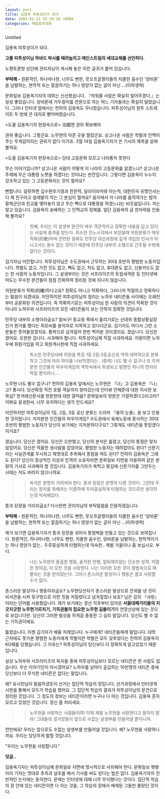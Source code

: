 ```yaml
---
layout: post
title: 김용옥 피투성이가 되다
date: 2003-01-21 15:39:18 +0900
categories: 깨달음의대화
---
```

 Untitled 

김용옥 피투성이가 되다. 


  
**고졸 피투성이님 하바드 박사를 때려눕히고 메인스트림의 세대교체를 선언하다.** 

노짱토론방 상단에 관리자님이 게시해 놓은 이런 글귀가 붙어 있습니다. 

**부탁해 -** 원론적인, 하나마나한, 너무도 뻔한, 뭇오프글쟁이들의 치졸한 꼼수인 '양비론' 을 남발하는, 현학적 또는 깔끔하기는 하나 영양가 없는 글이 아닌 ...(이하생략)

문화일보 김용옥기자의 데뷔는 신선했습니다. 『띄워줄 사람은 확실히 밀어주겠다.』는 일성 좋았습니다. 양비론에 거두절미를 전문으로 하는 여느 기자들과는 확실히 달랐습니다. 그러나 인터넷 앞에서는 천하의 김용옥도 무너졌습니다. 피투성이님의 원투 스트레이트 두 방에 큰 대자로 뻗어버렸습니다. 

<도올 김용옥기자 현장속으로> 治國엔 권위 확보해야

권위 좋습니다. 그렇군요. 노무현의 아픈 곳을 찔렀군요. 상고나온 사람은 학벌과 인맥이 주는 무게감이라는 권위가 없다 이거죠. 3월 14일 김용옥기자가 쓴 기사의 제목을 살펴볼까요.

<도올 김용옥기자 현장속으로> 당대 고등문화 모르고 나라통치 못한다

무슨 이야기입니까? 상고나온 사람이 어떻게 이 나라의 고등문화를 알겠느냐? 상고나온 주제에 무슨 대통령 노릇을 하겠다는 것이냐는 핀잔입니다. 그렇다면 김용옥이 누누이 강조하고 있는 그 고등문화라는 것이 뭘까요?

뻔합니다. 걸핏하면 김수환추기경과 친한척, 달라이라마와 아는척, 대한민국 유명인사는 다 제 친구라고 설레발이 치는 그 본심이 뭘까요? 음지에서 이 나라를 움직여가는 밤의 황제군단과 친교를 맺어놓지 않고 무슨 빽으로 대통령을 하겠느냐는 비웃음입니다. 저는 알고 있습니다. 김용옥이 숭배하는 그 인맥교의 정체를. 일단 김용옥의 글 한자락을 인용해 볼까요?

>>첫째, 우리는 이 살생부 문건이 매우 객관적이고 정확한 내용을 담고 있다는 사실에 충격을 받는다. 최소한 친노시각에서 보았을때 의원분류가 매우 적확(的確)하며 관련된 일화도 민주당 대선과정에 깊게 개입한 인사가 아니고서는 쓸수 없는 것이기 때문에 민주당 내부의 소행으로 간주될 수밖에 없다는 것이다. 

김기자님 미안합니다. 피투성이님은 수도권에서 근무하는 30대 초반의 평범한 노동자입니다. 학벌도 없고, 가진 것도 없고, 빽도 없고, 차도 없고, 휴대폰도 없고, 신용카드도 없는 한 사람의 노동자입니다. 그 살생부라는 것은 서프라이즈의 토씹새격문 등 인터넷에 떠도는 무수한 문건들이 점점 진화하여 정리된 것에 지나지 않습니다. 

의원분류가 적확(的確)하다고요? 정확도 아니고 적확하다, 그러니까 적절하고 정확하다는 말씀이 되겠네요. 미안하지만 피투성이님의 정리는 노하우 네티즌들 사이에는 오래전부터 공론화된 의견입니다. 즉 적확하기로는 피투성이님 한 사람의 의견이 적확한 것이 아니라 노하우와 서프라이즈의 모든 네티즌들이 보는 안목이 정확한 것입니다. 

민주당 내부의 소행이라굽쇼? 얼씨구! 동교동 쪽에서 흘리기로는 선대위 종합상황실장인가 뭔가를 했다는 최모씨를 용의자로 지목하고 있다더군요. 김기자도 어디서 그런 소문들은 줏어들었겠지요. 통박으로 넘겨짚어 한번 찍어본 것이겠지요. 졌습니다. 당신은 졌어요. 오판한 겁니다. 사과해야 합니다. 피투성이님께 직접 사과하세요. 이왕이면 노하우에 회원가입을 하고 회원게시판에 직접 사과하세요. 

>>최소한 민주당내에 의원을 특등·1등·2등·3등공신과 역적·대역적으로 분류하고 그것에 따라 파이를 나눠먹겠다는.. (중략) 너도 별 수 없구나 또 지저분한 인간들의 파우어게임의 역학속에서 희생되고 말뿐인 하나의 먼지터럭일 뿐이려니….

노무현 너도 별수 없구나? 천하의 김용옥 앞에서는 노무현은 『너』고 김용옥은 『나』고? 좋시다. 당선확정 직전 호텔 객실까지 찾아갔는데 인터뷰 안해준데 대한 치사한 보복심? 한겨레신문사를 방문한데 대한 얄미움? 문화일보의 방문은 거절하겠다고라고라? 이봐요 꽁생원씨. 너무 유치하다는 생각 안드세요? 

미안하지만 피투성이님의 1등, 2등, 3등 공신 분류는 드라마 『용의 눈물』을 보고 인용한 것이랍니다. 지저분한 인간들의 파우어게임? 수도권에서 육체노동에 종사하는 30대 초반의 평범한 노동자가 당신이 보기에는 지저분하다구요? 그렇게도 네티즌을 못믿겠다 이거죠? 

졌습니다. 당신은 졌어요. 당신은 오판했고, 당신의 분석은 틀렸고, 당신의 똥점은 맞지 않았어요. 당신은 억울한 생사람을 잡았어요. 평범한 노동자는 때려잡아도 된다? 신문기자는 사실관계를 무시하고 제멋대로 추측해서 똥점을 쳐도 된다? 천하의 김용옥은 그래도 된다? 당신이 정상적인 지성과 인격의 소유자라면 문화일보 지면을 이용하여 같은 분량의 기사로 사과해야 할 것입니다. 김용옥기자가 욕먹고 홧김에 신문기자를 그만두는 사태는 저도 바라지 않으니까요.

>>옥석은 분명히 가려져야 한다. 똥과 된장은 분명히 다른 것이다. 그런데 우리는 정치를 화해라는 이름하에 두리뭉실하게 타협하는 것으로만 생각하는데 익숙해있다. 

똥과 된장을 가리자굽쇼? 다시한번 관리자님의 부탁말씀을 인용하겠습니다.

**부탁해 -** 원론적인, 하나마나한, 너무도 뻔한, 뭇오프글쟁이들의 치졸한 꼼수인 '양비론' 을 남발하는, 현학적 또는 깔끔하기는 하나 영양가 없는 글이 아닌 ...(이하생략)

제가 보기엔 김용옥기자가 똥과 된장을 섞어서 똥범벅을 만들고 있는 것으로 보여집니다. 원론적인, 하나마나한, 너무도 뻔한, 치졸한 꼼수인, 양비론을 남발하는, 현학적이기는 하나 영양가 없는.. 두루뭉실하게 타협하는데 익숙한.. 제발 거울이나 좀 보십시오. 부디.

>>나는 노무현의 돌출한 행동, 솔직한 언행, 앞뒤재지않는 단순한 성격, 치열한 정의감, 이 모든 것을 사랑한다. 나는 이러한 모든 것이 평범속으로 매몰되는 것을 원치않는다. 그러나 촌스러운 발상이나 행동은 결코 사랑할 수가 없다. 

촌스러운 발상이나 행동이라굽쇼? 노무현당선자가 촌스러운 발상으로 잔꾀를 낸 것이 비서관을 시켜 뒷구멍으로 이런 짓을 저질렀다고 넘겨짚었나 보죠? 님은 감히 『사랑』이라는 단어를 사용했습니다. 제가 보기에는 경선 직후부터 있어온 **서울대패거리들의 지긋지긋한 노무현가르치기, 기득권들의 집요한 노무현 길들이기**의 연장선상에 있는 것으로 보입니다만. 당신이 그러한 발상을 하게끔 충동한 그 심리 말입니다. 당신도 별 수 없는 기득권이에요.

틀렸습니다. 이젠 김기자가 배울 차례입니다. 누구에게? 네티즌들에게 말입니다. 대학 근처에도 못가본 평범한 노동자에게 학벌이란 학벌은 모두 갖추었다는 천하의 김용옥이 KO패를 당했습니다. 그 이유는? 피투성이님이 당신보다 더 정확하게 알고있었기 때문입니다. 

실상 노하우와 서프라이즈의 독자들 중에 피투성이님보다 모르는 네티즌은 한 사람도 없습니다. 무슨 이야기인지 아시겠어요? 노하우를 날마다 출입하는 10만명의 네티즌 중에 당신보다 더 무식한 네티즌은 없다는 말입니다. 

왜? 유시민님이 말씀하셨듯이 선거는 집단적 학습의 장입니다. 선거과정에서 인터넷게시판을 통해서 모두가 학습을 했어요. 그 집단적 학습의 결과가 피투성이님의 문건으로 정리된 것입니다. 그 정도의 정보는 네티즌이라면 누구나 다 아는 것입니다. 김용옥 혼자 모르고 있었던 것입니다. 정신 좀 차리세요. 

>>노무현을 사랑하는 사람들이여! 이제 제발 노무현을 사랑한다고 말하지 말라! 그대들의 경거망동이 앞으로 수없는 살생부를 만들어낼 뿐이니까.

천만에요! 우리는 앞으로도 수없는 살생부를 만들어낼 것입니다. 왜? 노무현을 사랑하니까요. 우리는 당당하게 말할 것입니다. 

"우리는 노무현을 사랑합니다."
  

  
**덧글..**
  
김용옥기자는 피투성이님께 문화일보 지면에 명시적으로 사죄해야 한다. 문화일보 햇병아리 기자는 멋대로 추측과 날조를 해서 기사를 써도 된다는 법은 없다. 김용옥기자의 전반적인 논지에는 동의한다. 문제는 인터넷에 대해 너무 무식했다는 것이다. 집단적 학습의 장 안에 있는 네티즌이면 다 아는 것을, 그 학습의 장에서 배제된 그들만 몰랐던 것이다.